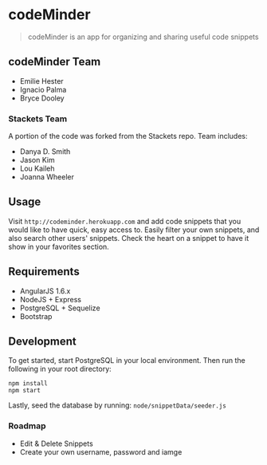 # codeMinder

> codeMinder is an app for organizing and sharing useful code snippets

## codeMinder Team

  - Emilie Hester
  - Ignacio Palma
  - Bryce Dooley
  
### Stackets Team
A portion of the code was forked from the Stackets repo. Team includes:

- Danya D. Smith
- Jason Kim
- Lou Kaileh
- Joanna Wheeler

## Usage
Visit `http://codeminder.herokuapp.com` and add code snippets that you would like to have quick, easy access to. Easily filter your own snippets, and also search other users' snippets. Check the heart on a snippet to have it show in your favorites section.

## Requirements

- AngularJS 1.6.x
- NodeJS + Express
- PostgreSQL + Sequelize
- Bootstrap

## Development

To get started, start PostgreSQL in your local environment. Then run the following in your root directory:
```
npm install
npm start
```
Lastly, seed the database by running: 
```node/snippetData/seeder.js```

### Roadmap

- Edit & Delete Snippets
- Create your own username, password and iamge

